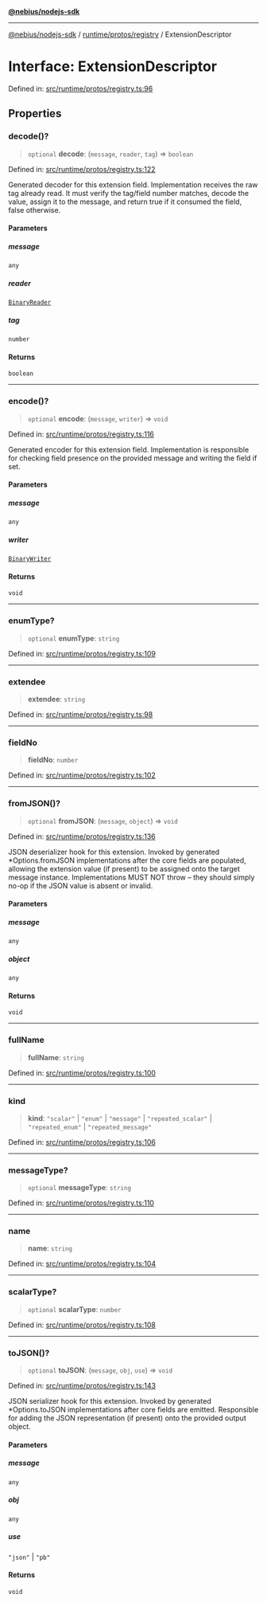 [**@nebius/nodejs-sdk**](../../../../README.md)

---

[@nebius/nodejs-sdk](../../../../README.md) / [runtime/protos/registry](../README.md) / ExtensionDescriptor

# Interface: ExtensionDescriptor

Defined in: [src/runtime/protos/registry.ts:96](https://github.com/nebius/nodejs-sdk/blob/2ec552fb564ad8fdbf78c4eb6e73ce9101501e8a/src/runtime/protos/registry.ts#L96)

## Properties

### decode()?

> `optional` **decode**: (`message`, `reader`, `tag`) => `boolean`

Defined in: [src/runtime/protos/registry.ts:122](https://github.com/nebius/nodejs-sdk/blob/2ec552fb564ad8fdbf78c4eb6e73ce9101501e8a/src/runtime/protos/registry.ts#L122)

Generated decoder for this extension field. Implementation receives the raw tag already read.
It must verify the tag/field number matches, decode the value, assign it to the message, and
return true if it consumed the field, false otherwise.

#### Parameters

##### message

`any`

##### reader

[`BinaryReader`](../../core/classes/BinaryReader.md)

##### tag

`number`

#### Returns

`boolean`

---

### encode()?

> `optional` **encode**: (`message`, `writer`) => `void`

Defined in: [src/runtime/protos/registry.ts:116](https://github.com/nebius/nodejs-sdk/blob/2ec552fb564ad8fdbf78c4eb6e73ce9101501e8a/src/runtime/protos/registry.ts#L116)

Generated encoder for this extension field. Implementation is responsible for
checking field presence on the provided message and writing the field if set.

#### Parameters

##### message

`any`

##### writer

[`BinaryWriter`](../../core/classes/BinaryWriter.md)

#### Returns

`void`

---

### enumType?

> `optional` **enumType**: `string`

Defined in: [src/runtime/protos/registry.ts:109](https://github.com/nebius/nodejs-sdk/blob/2ec552fb564ad8fdbf78c4eb6e73ce9101501e8a/src/runtime/protos/registry.ts#L109)

---

### extendee

> **extendee**: `string`

Defined in: [src/runtime/protos/registry.ts:98](https://github.com/nebius/nodejs-sdk/blob/2ec552fb564ad8fdbf78c4eb6e73ce9101501e8a/src/runtime/protos/registry.ts#L98)

---

### fieldNo

> **fieldNo**: `number`

Defined in: [src/runtime/protos/registry.ts:102](https://github.com/nebius/nodejs-sdk/blob/2ec552fb564ad8fdbf78c4eb6e73ce9101501e8a/src/runtime/protos/registry.ts#L102)

---

### fromJSON()?

> `optional` **fromJSON**: (`message`, `object`) => `void`

Defined in: [src/runtime/protos/registry.ts:136](https://github.com/nebius/nodejs-sdk/blob/2ec552fb564ad8fdbf78c4eb6e73ce9101501e8a/src/runtime/protos/registry.ts#L136)

JSON deserializer hook for this extension. Invoked by generated \*Options.fromJSON
implementations after the core fields are populated, allowing the extension
value (if present) to be assigned onto the target message instance.
Implementations MUST NOT throw – they should simply no-op if the JSON value
is absent or invalid.

#### Parameters

##### message

`any`

##### object

`any`

#### Returns

`void`

---

### fullName

> **fullName**: `string`

Defined in: [src/runtime/protos/registry.ts:100](https://github.com/nebius/nodejs-sdk/blob/2ec552fb564ad8fdbf78c4eb6e73ce9101501e8a/src/runtime/protos/registry.ts#L100)

---

### kind

> **kind**: `"scalar"` \| `"enum"` \| `"message"` \| `"repeated_scalar"` \| `"repeated_enum"` \| `"repeated_message"`

Defined in: [src/runtime/protos/registry.ts:106](https://github.com/nebius/nodejs-sdk/blob/2ec552fb564ad8fdbf78c4eb6e73ce9101501e8a/src/runtime/protos/registry.ts#L106)

---

### messageType?

> `optional` **messageType**: `string`

Defined in: [src/runtime/protos/registry.ts:110](https://github.com/nebius/nodejs-sdk/blob/2ec552fb564ad8fdbf78c4eb6e73ce9101501e8a/src/runtime/protos/registry.ts#L110)

---

### name

> **name**: `string`

Defined in: [src/runtime/protos/registry.ts:104](https://github.com/nebius/nodejs-sdk/blob/2ec552fb564ad8fdbf78c4eb6e73ce9101501e8a/src/runtime/protos/registry.ts#L104)

---

### scalarType?

> `optional` **scalarType**: `number`

Defined in: [src/runtime/protos/registry.ts:108](https://github.com/nebius/nodejs-sdk/blob/2ec552fb564ad8fdbf78c4eb6e73ce9101501e8a/src/runtime/protos/registry.ts#L108)

---

### toJSON()?

> `optional` **toJSON**: (`message`, `obj`, `use`) => `void`

Defined in: [src/runtime/protos/registry.ts:143](https://github.com/nebius/nodejs-sdk/blob/2ec552fb564ad8fdbf78c4eb6e73ce9101501e8a/src/runtime/protos/registry.ts#L143)

JSON serializer hook for this extension. Invoked by generated \*Options.toJSON
implementations after core fields are emitted. Responsible for adding the
JSON representation (if present) onto the provided output object.

#### Parameters

##### message

`any`

##### obj

`any`

##### use

`"json"` | `"pb"`

#### Returns

`void`
